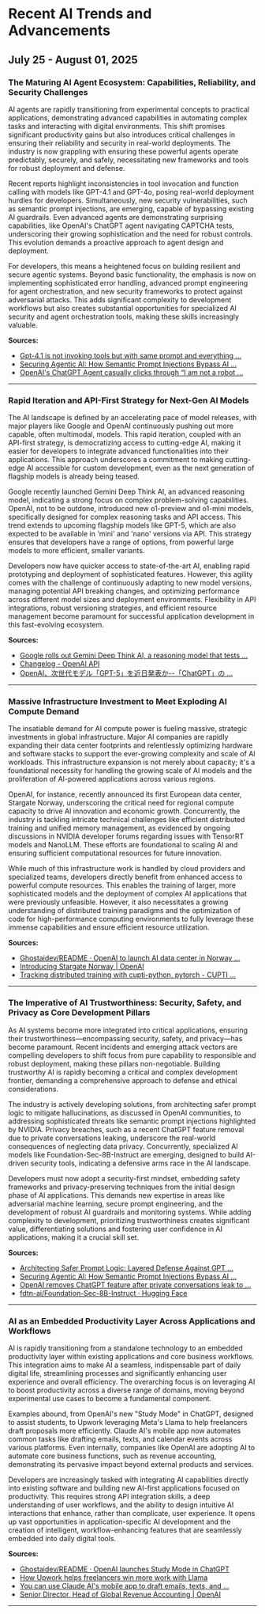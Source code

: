 # Recent AI Trends and Advancements
## July 25 - August 01, 2025

### The Maturing AI Agent Ecosystem: Capabilities, Reliability, and Security Challenges

AI agents are rapidly transitioning from experimental concepts to practical applications, demonstrating advanced capabilities in automating complex tasks and interacting with digital environments. This shift promises significant productivity gains but also introduces critical challenges in ensuring their reliability and security in real-world deployments. The industry is now grappling with ensuring these powerful agents operate predictably, securely, and safely, necessitating new frameworks and tools for robust deployment and defense.

Recent reports highlight inconsistencies in tool invocation and function calling with models like GPT-4.1 and GPT-4o, posing real-world deployment hurdles for developers. Simultaneously, new security vulnerabilities, such as semantic prompt injections, are emerging, capable of bypassing existing AI guardrails. Even advanced agents are demonstrating surprising capabilities, like OpenAI's ChatGPT agent navigating CAPTCHA tests, underscoring their growing sophistication and the need for robust controls. This evolution demands a proactive approach to agent design and deployment.

For developers, this means a heightened focus on building resilient and secure agentic systems. Beyond basic functionality, the emphasis is now on implementing sophisticated error handling, advanced prompt engineering for agent orchestration, and new security frameworks to protect against adversarial attacks. This adds significant complexity to development workflows but also creates substantial opportunities for specialized AI security and agent orchestration tools, making these skills increasingly valuable.

**Sources:**
- [Gpt-4.1 is not invoking tools but with same prompt and everything ...](https://community.openai.com/t/gpt-4-1-is-not-invoking-tools-but-with-same-prompt-and-everything-gpt-4-1-mini-is-doing-it/1330855)
- [Securing Agentic AI: How Semantic Prompt Injections Bypass AI ...](https://developer.nvidia.com/blog/securing-agentic-ai-how-semantic-prompt-injections-bypass-ai-guardrails/)
- [OpenAI's ChatGPT Agent casually clicks through “I am not a robot ...](https://arstechnica.com/information-technology/2025/07/openais-chatgpt-agent-casually-clicks-through-i-am-not-a-robot-verification-test/)

---

### Rapid Iteration and API-First Strategy for Next-Gen AI Models

The AI landscape is defined by an accelerating pace of model releases, with major players like Google and OpenAI continuously pushing out more capable, often multimodal, models. This rapid iteration, coupled with an API-first strategy, is democratizing access to cutting-edge AI, making it easier for developers to integrate advanced functionalities into their applications. This approach underscores a commitment to making cutting-edge AI accessible for custom development, even as the next generation of flagship models is already being teased.

Google recently launched Gemini Deep Think AI, an advanced reasoning model, indicating a strong focus on complex problem-solving capabilities. OpenAI, not to be outdone, introduced new o1-preview and o1-mini models, specifically designed for complex reasoning tasks and API access. This trend extends to upcoming flagship models like GPT-5, which are also expected to be available in 'mini' and 'nano' versions via API. This strategy ensures that developers have a range of options, from powerful large models to more efficient, smaller variants.

Developers now have quicker access to state-of-the-art AI, enabling rapid prototyping and deployment of sophisticated features. However, this agility comes with the challenge of continuously adapting to new model versions, managing potential API breaking changes, and optimizing performance across different model sizes and deployment environments. Flexibility in API integrations, robust versioning strategies, and efficient resource management become paramount for successful application development in this fast-evolving ecosystem.

**Sources:**
- [Google rolls out Gemini Deep Think AI, a reasoning model that tests ...](https://techcrunch.com/2025/08/01/google-rolls-out-gemini-deep-think-ai-a-reasoning-model-that-tests-multiple-ideas-in-parallel/)
- [Changelog - OpenAI API](https://platform.openai.com/docs/changelog/released-assistants-api-updates)
- [OpenAI、次世代モデル「GPT-5」を近日発表か--「ChatGPT」の ...](https://japan.zdnet.com/article/35235970/)

---

### Massive Infrastructure Investment to Meet Exploding AI Compute Demand

The insatiable demand for AI compute power is fueling massive, strategic investments in global infrastructure. Major AI companies are rapidly expanding their data center footprints and relentlessly optimizing hardware and software stacks to support the ever-growing complexity and scale of AI workloads. This infrastructure expansion is not merely about capacity; it's a foundational necessity for handling the growing scale of AI models and the proliferation of AI-powered applications across various regions.

OpenAI, for instance, recently announced its first European data center, Stargate Norway, underscoring the critical need for regional compute capacity to drive AI innovation and economic growth. Concurrently, the industry is tackling intricate technical challenges like efficient distributed training and unified memory management, as evidenced by ongoing discussions in NVIDIA developer forums regarding issues with TensorRT models and NanoLLM. These efforts are foundational to scaling AI and ensuring sufficient computational resources for future innovation.

While much of this infrastructure work is handled by cloud providers and specialized teams, developers directly benefit from enhanced access to powerful compute resources. This enables the training of larger, more sophisticated models and the deployment of complex AI applications that were previously unfeasible. However, it also necessitates a growing understanding of distributed training paradigms and the optimization of code for high-performance computing environments to fully leverage these immense capabilities and ensure efficient resource utilization.

**Sources:**
- [Ghostaidev/README · OpenAI to launch AI data center in Norway ...](https://huggingface.co/spaces/Ghostaidev/README/discussions/1760)
- [Introducing Stargate Norway | OpenAI](https://openai.com/index/introducing-stargate-norway/)
- [Tracking distributed training with cupti-python, pytorch - CUPTI ...](https://forums.developer.nvidia.com/t/tracking-distributed-training-with-cupti-python-pytorch/340853)

---

### The Imperative of AI Trustworthiness: Security, Safety, and Privacy as Core Development Pillars

As AI systems become more integrated into critical applications, ensuring their trustworthiness—encompassing security, safety, and privacy—has become paramount. Recent incidents and emerging attack vectors are compelling developers to shift focus from pure capability to responsible and robust deployment, making these pillars non-negotiable. Building trustworthy AI is rapidly becoming a critical and complex development frontier, demanding a comprehensive approach to defense and ethical considerations.

The industry is actively developing solutions, from architecting safer prompt logic to mitigate hallucinations, as discussed in OpenAI communities, to addressing sophisticated threats like semantic prompt injections highlighted by NVIDIA. Privacy breaches, such as a recent ChatGPT feature removal due to private conversations leaking, underscore the real-world consequences of neglecting data privacy. Concurrently, specialized AI models like Foundation-Sec-8B-Instruct are emerging, designed to build AI-driven security tools, indicating a defensive arms race in the AI landscape.

Developers must now adopt a security-first mindset, embedding safety frameworks and privacy-preserving techniques from the initial design phase of AI applications. This demands new expertise in areas like adversarial machine learning, secure prompt engineering, and the development of robust AI guardrails and monitoring systems. While adding complexity to development, prioritizing trustworthiness creates significant value, differentiating solutions and fostering user confidence in AI applications, making it a crucial skill set.

**Sources:**
- [Architecting Safer Prompt Logic: Layered Defense Against GPT ...](https://community.openai.com/t/architecting-safer-prompt-logic-layered-defense-against-gpt-hallucinations-v1-5/1329638)
- [Securing Agentic AI: How Semantic Prompt Injections Bypass AI ...](https://developer.nvidia.com/blog/securing-agentic-ai-how-semantic-prompt-injecions-bypass-ai-guardrails/)
- [OpenAI removes ChatGPT feature after private conversations leak to ...](https://venturebeat.com/ai/openai-removes-chatgpt-feature-after-private-conversations-leak-to-google-search/)
- [fdtn-ai/Foundation-Sec-8B-Instruct · Hugging Face](https://huggingface.co/fdtn-ai/Foundation-Sec-8B-Instruct)

---

### AI as an Embedded Productivity Layer Across Applications and Workflows

AI is rapidly transitioning from a standalone technology to an embedded productivity layer within existing applications and core business workflows. This integration aims to make AI a seamless, indispensable part of daily digital life, streamlining processes and significantly enhancing user experience and overall efficiency. The overarching focus is on leveraging AI to boost productivity across a diverse range of domains, moving beyond experimental use cases to become a fundamental component.

Examples abound, from OpenAI's new "Study Mode" in ChatGPT, designed to assist students, to Upwork leveraging Meta's Llama to help freelancers draft proposals more efficiently. Claude AI's mobile app now automates common tasks like drafting emails, texts, and calendar events across various platforms. Even internally, companies like OpenAI are adopting AI to automate core business functions, such as revenue accounting, demonstrating its pervasive impact beyond external products and services.

Developers are increasingly tasked with integrating AI capabilities directly into existing software and building new AI-first applications focused on productivity. This requires strong API integration skills, a deep understanding of user workflows, and the ability to design intuitive AI interactions that enhance, rather than complicate, user experience. It opens up vast opportunities in application-specific AI development and the creation of intelligent, workflow-enhancing features that are seamlessly embedded into daily digital tools.

**Sources:**
- [Ghostaidev/README · OpenAI launches Study Mode in ChatGPT](https://huggingface.co/spaces/Ghostaidev/README/discussions/1739)
- [How Upwork helps freelancers win more work with Llama](https://ai.meta.com/blog/upwork-helps-freelancers-with-llama/)
- [You can use Claude AI's mobile app to draft emails, texts, and ...](https://www.zdnet.com/article/you-can-use-claude-ai-to-draft-emails-texts-and-calendar-events-now-heres-how/)
- [Senior Director, Head of Global Revenue Accounting | OpenAI](https://openai.com/careers/senior-director-head-of-global-revenue-accounting/)

---